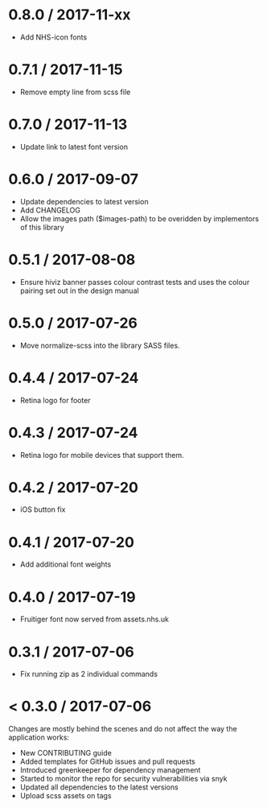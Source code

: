 0.8.0 / 2017-11-xx
==================
- Add NHS-icon fonts

0.7.1 / 2017-11-15
==================
- Remove empty line from scss file

0.7.0 / 2017-11-13
==================
- Update link to latest font version

0.6.0 / 2017-09-07
==================
- Update dependencies to latest version
- Add CHANGELOG
- Allow the images path ($images-path) to be overidden by implementors of this library

0.5.1 / 2017-08-08
==================
- Ensure hiviz banner passes colour contrast tests and uses the colour pairing set out in the design manual

0.5.0 / 2017-07-26
==================
- Move normalize-scss into the library SASS files.

0.4.4 / 2017-07-24
==================
- Retina logo for footer

0.4.3 / 2017-07-24
==================
- Retina logo for mobile devices that support them.

0.4.2 / 2017-07-20
==================
- iOS button fix

0.4.1 / 2017-07-20
==================
- Add additional font weights

0.4.0 / 2017-07-19
==================
- Fruitiger font now served from assets.nhs.uk

0.3.1 / 2017-07-06
==================
- Fix running zip as 2 individual commands

< 0.3.0 / 2017-07-06
==================
Changes are mostly behind the scenes and do not affect the way the application works:
- New CONTRIBUTING guide
- Added templates for GitHub issues and pull requests
- Introduced greenkeeper for dependency management
- Started to monitor the repo for security vulnerabilities via snyk
- Updated all dependencies to the latest versions
- Upload scss assets on tags
